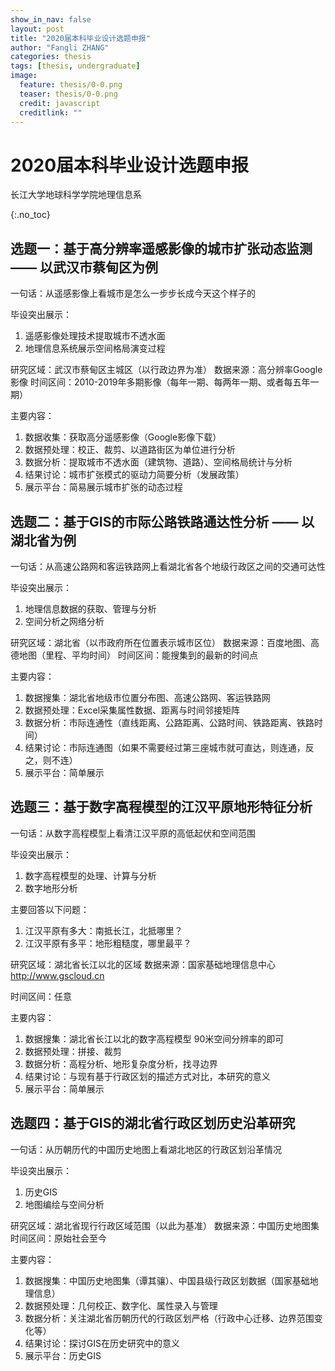 ```yaml
---
show_in_nav: false
layout: post
title: "2020届本科毕业设计选题申报"
author: "Fangli ZHANG"
categories: thesis
tags: [thesis, undergraduate]
image:
  feature: thesis/0-0.png
  teaser: thesis/0-0.png
  credit: javascript
  creditlink: ""
---
```



# 2020届本科毕业设计选题申报

长江大学地球科学学院地理信息系

{:.no_toc}

## 选题一：基于高分辨率遥感影像的城市扩张动态监测 —— 以武汉市蔡甸区为例

一句话：从遥感影像上看城市是怎么一步步长成今天这个样子的

毕设突出展示：
1. 遥感影像处理技术提取城市不透水面
2. 地理信息系统展示空间格局演变过程

研究区域：武汉市蔡甸区主城区（以行政边界为准）
数据来源：高分辨率Google影像
时间区间：2010-2019年多期影像（每年一期、每两年一期、或者每五年一期）

主要内容：
1. 数据收集：获取高分遥感影像（Google影像下载）
2. 数据预处理：校正、裁剪、以道路街区为单位进行分析
3. 数据分析：提取城市不透水面（建筑物、道路）、空间格局统计与分析
4. 结果讨论：城市扩张模式的驱动力简要分析（发展政策）
5. 展示平台：简易展示城市扩张的动态过程


## 选题二：基于GIS的市际公路铁路通达性分析 —— 以湖北省为例

一句话：从高速公路网和客运铁路网上看湖北省各个地级行政区之间的交通可达性

毕设突出展示：
1. 地理信息数据的获取、管理与分析
1. 空间分析之网络分析

研究区域：湖北省（以市政府所在位置表示城市区位）
数据来源：百度地图、高德地图（里程、平均时间）
时间区间：能搜集到的最新的时间点

主要内容：
1. 数据搜集：湖北省地级市位置分布图、高速公路网、客运铁路网
2. 数据预处理：Excel采集属性数据、距离与时间邻接矩阵
3. 数据分析：市际连通性（直线距离、公路距离、公路时间、铁路距离、铁路时间）
4. 结果讨论：市际连通图（如果不需要经过第三座城市就可直达，则连通，反之，则不连）
5. 展示平台：简单展示

## 选题三：基于数字高程模型的江汉平原地形特征分析

一句话：从数字高程模型上看清江汉平原的高低起伏和空间范围

毕设突出展示：
1. 数字高程模型的处理、计算与分析
2. 数字地形分析

主要回答以下问题：
1. 江汉平原有多大：南抵长江，北抵哪里？
2. 江汉平原有多平：地形粗糙度，哪里最平？

研究区域：湖北省长江以北的区域
数据来源：国家基础地理信息中心 http://www.gscloud.cn

时间区间：任意

主要内容：
1. 数据搜集：湖北省长江以北的数字高程模型 90米空间分辨率的即可
2. 数据预处理：拼接、裁剪
3. 数据分析：高程分析、地形复杂度分析，找寻边界
4. 结果讨论：与现有基于行政区划的描述方式对比，本研究的意义
5. 展示平台：简单展示


## 选题四：基于GIS的湖北省行政区划历史沿革研究

一句话：从历朝历代的中国历史地图上看湖北地区的行政区划沿革情况

毕设突出展示：
1. 历史GIS
2. 地图编绘与空间分析

研究区域：湖北省现行行政区域范围（以此为基准）
数据来源：中国历史地图集
时间区间：原始社会至今

主要内容：
1. 数据搜集：中国历史地图集（谭其骧）、中国县级行政区划数据（国家基础地理信息）
2. 数据预处理：几何校正、数字化、属性录入与管理
3. 数据分析：关注湖北省历朝历代的行政区划严格（行政中心迁移、边界范围变化等）
4. 结果讨论：探讨GIS在历史研究中的意义
5. 展示平台：历史GIS
